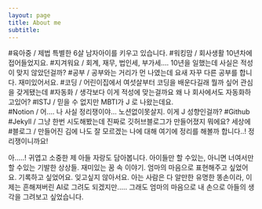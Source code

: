 ```yaml
---
layout: page
title: About me
subtitle: 
---
```


#육아중 / 제법 특별한 6살 남자아이를 키우고 있습니다. 
#워킹맘 / 회사생활 10년차에 접어들었지요. 
#지겨워요 /  회계, 재무, 법인세, 부가세.... 10년을 일했는데 사실은 적성이 맞지 않았던걸까? 
#공부 / 공부와는 거리가 먼 나였는데 요새 자꾸 다른 공부를 합니다. 재미있어서요.
#코딩 / 어린이집에서 여섯살부터 코딩을 배운다길래 뭘까 싶어 관심을 갖게됐는데 
#자동화 / 생각보다 이게 적성에 맞는걸까요 왜 나 회사에서도 자동화하고있어? 
#ISTJ / 믿을 수 없지만 MBTI가 J 로 나왔는데요.  
#Notion / 어.... 나 사실 정리쟁이야... 노션없이못살지. 이게 J 성향인걸까? 
#Github #Jekyll /  그냥 한번 시도해봤는데 진짜로 깃허브블로그가 만들어졌지 뭐에요? 세상에 
#블로그 / 만들어진 김에 나도 잘 모르겠는 나에 대해 여기에 정리를 해볼까 합니다..! 정리쟁이니까요! 


아.....! 
귀엽고 소중한 제 아들 자랑도 담아봅니다. 
아이들만 할 수있는, 아니면 너여서만 할 수있는 기발한 상상들. 재미있는 꿈 속 이야기. 
엄마의 마음으로 표현해주고 싶었어요. 기록하고 싶었어요. 잊고싶지 않아서요. 
아는 사람은 다 알만한 유명한 똥손이라, 이제는 흔해져버린 AI로 그려도 되겠지만..... 
그래도 엄마의 마음으로 내 손으로 아들의 생각을 그려보고 싶었습니다. 
